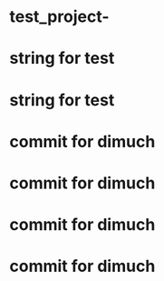 # test_project-

# string for test
# string for test
# commit for dimuch
# commit for dimuch
# commit for dimuch
# commit for dimuch
